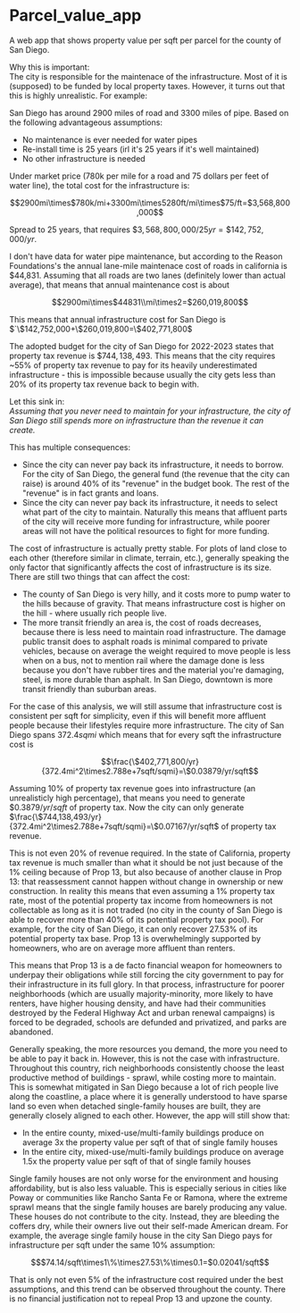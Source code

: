 # Parcel_value_app
A web app that shows property value per sqft per parcel for the county of San Diego.

Why this is important:  
The city is responsible for the maintenace of the infrastructure. Most of it is (supposed) to be funded by local property taxes. However, it turns out that this is highly unrealistic. For example:

San Diego has around 2900 miles of road and 3300 miles of pipe. Based on the following advantageous assumptions:
- No maintenance is ever needed for water pipes
- Re-install time is 25 years (irl it's 25 years if it's well maintained)
- No other infrastructure is needed

Under market price (780k per mile for a road and 75 dollars per feet of water line), the total cost for the infrastructure is:  
```math
2900mi\times$780k/mi+3300mi\times5280ft/mi\times$75/ft=$3,568,800,000
```

Spread to 25 years, that requires $`\$3,568,800,000/25yr=\$142,752,000/yr`$.

I don't have data for water pipe maintenance, but according to the Reason Foundations's the annual lane-mile maintenace cost of roads in california is $44,831. Assuming that all roads are two lanes (definitely lower than actual average), that means that annual maintenance cost is about  

```math
2900mi\times$44831\\mi\times2=$260,019,800
```

This means that annual infrastructure cost for San Diego is $`\$142,752,000+\$260,019,800=\$402,771,800$

The adopted budget for the city of San Diego for 2022-2023 states that property tax revenue is $`\$744,138,493`$. This means that the city requires ~55% of property tax revenue to pay for its heavily underestimated infrastructure - this is impossible because usually the city gets less than 20% of its property tax revenue back to begin with.

Let this sink in:  
*Assuming that you never need to maintain for your infrastructure, the city of San Diego still spends more on infrastructure than the revenue it can create.*

This has multiple consequences:
- Since the city can never pay back its infrastructure, it needs to borrow. For the city of San Diego, the general fund (the revenue that the city can raise) is around 40% of its "revenue" in the budget book. The rest of the "revenue" is in fact grants and loans.
- Since the city can never pay back its infrastructure, it needs to select what part of the city to maintain. Naturally this means that affluent parts of the city will receive more funding for infrastructure, while poorer areas will not have the political resources to fight for more funding.

The cost of infrastructure is actually pretty stable. For plots of land close to each other (therefore similar in climate, terrain, etc.), generally speaking the only factor that significantly affects the cost of infrastructure is its size. There are still two things that can affect the cost:
- The county of San Diego is very hilly, and it costs more to pump water to the hills because of gravity. That means infrastructure cost is higher on the hill - where usually rich people live.
- The more transit friendly an area is, the cost of roads decreases, because there is less need to maintain road infrastructure. The damage public transit does to asphalt roads is minimal compared to private vehicles, because on average the weight required to move people is less when on a bus, not to mention rail where the damage done is less because you don't have rubber tires and the material you're damaging, steel, is more durable than asphalt. In San Diego, downtown is more transit friendly than suburban areas.

For the case of this analysis, we will still assume that infrastructure cost is consistent per sqft for simplicity, even if this will benefit more affluent people because their lifestyles require more infrastructure. The city of San Diego spans $`372.4sqmi`$ which means that for every sqft the infrastructure cost is
```math
\frac{\$402,771,800/yr}{372.4mi^2\times2.788e+7sqft/sqmi}=\$0.03879/yr/sqft
```
Assuming 10% of property tax revenue goes into infrastructure (an unrealisticly high percentage), that means you need to generate $`\$0.3879/yr/sqft`$ of property tax. Now the city can only generate $`\frac{\$744,138,493/yr}{372.4mi^2\times2.788e+7sqft/sqmi}=\$0.07167/yr/sqft`$ of property tax revenue.

This is not even 20% of revenue required. In the state of California, property tax revenue is much smaller than what it should be not just because of the 1% ceiling because of Prop 13, but also because of another clause in Prop 13: that reassessment cannot happen without change in ownership or new construction. In reality this means that even assuming a 1% property tax rate, most of the potential property tax income from homeowners is not collectable as long as it is not traded (no city in the county of San Diego is able to recover more than 40% of its potential property tax pool). For example, for the city of San Diego, it can only recover 27.53% of its potential property tax base. Prop 13 is overwhelmingly supported by homeowners, who are on average more affluent than renters.

This means that Prop 13 is a de facto financial weapon for homeowners to underpay their obligations while still forcing the city government to pay for their infrastructure in its full glory. In that process, infrastructure for poorer neighborhoods (which are usually majority-minority, more likely to have renters, have higher housing density, and have had their communities destroyed by the Federal Highway Act and urban renewal campaigns) is forced to be degraded, schools are defunded and privatized, and parks are abandoned.

Generally speaking, the more resources you demand, the more you need to be able to pay it back in. However, this is not the case with infrastructure. Throughout this country, rich neighborhoods consistently choose the least productive method of buildings - sprawl, while costing more to maintain. This is somewhat mitigated in San Diego because a lot of rich people live along the coastline, a place where it is generally understood to have sparse land so even when detached single-family houses are built, they are generally closely aligned to each other. However, the app will still show that:

- In the entire county, mixed-use/multi-family buildings produce on average 3x the property value per sqft of that of single family houses
- In the entire city, mixed-use/multi-family buildings produce on average 1.5x the property value per sqft of that of single family houses

Single family houses are not only worse for the environment and housing affordability, but is also less valuable. This is especially serious in cities like Poway or communities like Rancho Santa Fe or Ramona, where the extreme sprawl means that the single family houses are barely producing any value. These houses do not contribute to the city. Instead, they are bleeding the coffers dry, while their owners live out their self-made American dream. For example, the average single family house in the city San Diego pays for infrastructure per sqft under the same 10% assumption:
```math
$74.14/sqft\times1\%\times27.53\%\times0.1=$0.02041/sqft
```
That is only not even 5% of the infrastructure cost required under the best assumptions, and this trend can be observed throughout the county. There is no financial justification not to repeal Prop 13 and upzone the county.
